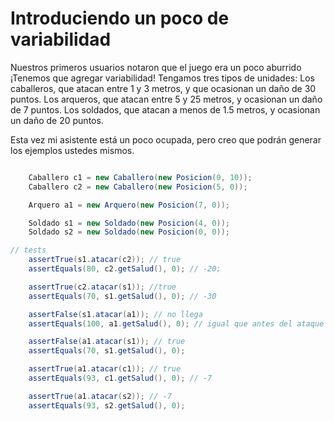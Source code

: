 # Introduciendo un poco de variabilidad

Nuestros primeros usuarios notaron que el juego era un poco aburrido ¡Tenemos que agregar variabilidad! Tengamos tres tipos de unidades: Los caballeros, que atacan entre 1 y 3 metros, y que ocasionan un daño de 30 puntos. Los arqueros, que atacan entre 5 y 25 metros, y ocasionan un daño de 7 puntos. Los soldados, que atacan a menos de 1.5 metros, y ocasionan un daño de 20 puntos.

 Esta vez mi asistente está un poco ocupada, pero creo que podrán generar los ejemplos ustedes mismos.

```java

    Caballero c1 = new Caballero(new Posicion(0, 10));
    Caballero c2 = new Caballero(new Posicion(5, 0));

    Arquero a1 = new Arquero(new Posicion(7, 0));

    Soldado s1 = new Soldado(new Posicion(4, 0));
    Soldado s2 = new Soldado(new Posicion(0, 0));

// tests
    assertTrue(s1.atacar(c2)); // true
    assertEquals(80, c2.getSalud(), 0); // -20;

    assertTrue(c2.atacar(s1)); //true
    assertEquals(70, s1.getSalud(), 0); // -30

    assertFalse(s1.atacar(a1)); // no llega 
    assertEquals(100, a1.getSalud(), 0); // igual que antes del ataque

    assertFalse(a1.atacar(s1)); // true
    assertEquals(70, s1.getSalud(), 0); 

    assertTrue(a1.atacar(c1)); // true
    assertEquals(93, c1.getSalud(), 0); // -7

    assertTrue(a1.atacar(s2)); // -7
    assertEquals(93, s2.getSalud(), 0);

```
